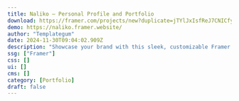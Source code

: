 ```yaml
---
title: Naliko — Personal Profile and Portfolio
download: https://framer.com/projects/new?duplicate=jTYlJxIsfReJ7CNICfyh&via=templategum&duplicateType=siteTemplate
demo: https://naliko.framer.website/
author: "Templategum"
date: 2024-11-30T09:04:02.909Z
description: "Showcase your brand with this sleek, customizable Framer template designed for creatives. Featuring a responsive design, smooth interactions, & ready-to-use sections for projects, skills, & testimonials, it's perfect for building your standout online presence."
ssg: ["Framer"]
css: []
ui: []
cms: []
category: [Portfolio]
draft: false
---
```

